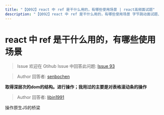 ```yaml
---
title: "【Q092】react 中 ref 是干什么用的，有哪些使用场景 | react高频面试题"
description: "【Q092】react 中 ref 是干什么用的，有哪些使用场景 字节跳动面试题、阿里腾讯面试题、美团小米面试题。"
---
```


# react 中 ref 是干什么用的，有哪些使用场景

> Issue
> 欢迎在 Gtihub Issue 中回答此问题: [Issue 93](https://github.com/shfshanyue/Daily-Question/issues/93)

> Author
> 回答者: [senbochen](https://github.com/senbochen)

**取得深层次的dom的结构。进行操作；我用过的主要是对表格滚动条的操作**

> Author
> 回答者: [libin1991](https://github.com/libin1991)

操作原生JS的桥梁
